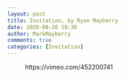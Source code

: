 ```yaml
---
layout: post
title: Invitation, by Ryan Mayberry
date: 2020-08-26 19:30
author: MarkMayberry
comments: true
categories: [Invitation]
---
```

<!-- wp:core-embed/vimeo {"url":"https://vimeo.com/452200741","type":"video","providerNameSlug":"vimeo","className":"wp-embed-aspect-4-3 wp-has-aspect-ratio"} -->
<figure class="wp-block-embed-vimeo wp-block-embed is-type-video is-provider-vimeo wp-embed-aspect-4-3 wp-has-aspect-ratio"><div class="wp-block-embed__wrapper">
https://vimeo.com/452200741
</div></figure>
<!-- /wp:core-embed/vimeo -->
